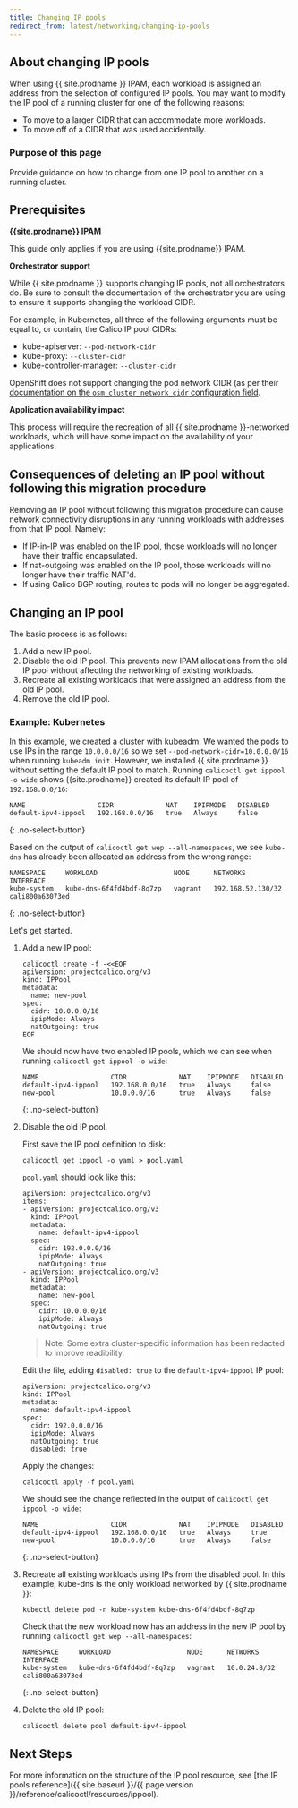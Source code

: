 ```yaml
---
title: Changing IP pools
redirect_from: latest/networking/changing-ip-pools
---
```


## About changing IP pools

When using {{ site.prodname }} IPAM, each workload is assigned an address from the selection of configured IP pools.
You may want to modify the IP pool of a running cluster for one of the following reasons:
- To move to a larger CIDR that can accommodate more workloads.
- To move off of a CIDR that was used accidentally.

### Purpose of this page

Provide guidance on how to change from one IP pool to another on a running cluster.

## Prerequisites

**{{site.prodname}} IPAM**

This guide only applies if you are using {{site.prodname}} IPAM.

**Orchestrator support**

While {{ site.prodname }} supports changing IP pools, not all orchestrators do.
Be sure to consult the documentation of the orchestrator you are using to ensure it supports changing the workload CIDR.

For example, in Kubernetes, all three of the following arguments must be equal to, or contain, the Calico IP pool CIDRs:

- kube-apiserver: `--pod-network-cidr`
- kube-proxy: `--cluster-cidr`
- kube-controller-manager: `--cluster-cidr`

OpenShift does not support changing the pod network CIDR (as per their [documentation on the `osm_cluster_network_cidr` configuration field](https://docs.openshift.org/latest/install_config/install/advanced_install.html#configuring-cluster-variables).

**Application availability impact**

This process will require the recreation of all {{ site.prodname }}-networked workloads, which will have some impact on
the availability of your applications.

## Consequences of deleting an IP pool without following this migration procedure

Removing an IP pool without following this migration procedure can cause network connectivity disruptions in any running
workloads with addresses from that IP pool. Namely:

- If IP-in-IP was enabled on the IP pool, those workloads will no longer have their traffic encapsulated.
- If nat-outgoing was enabled on the IP pool, those workloads will no longer have their traffic NAT'd.
- If using Calico BGP routing, routes to pods will no longer be aggregated.

## Changing an IP pool

The basic process is as follows:

1. Add a new IP pool.
2. Disable the old IP pool. This prevents new IPAM allocations from the old IP pool without affecting the networking of existing workloads.
3. Recreate all existing workloads that were assigned an address from the old IP pool.
4. Remove the old IP pool.

### Example: Kubernetes

In this example, we created a cluster with kubeadm.  We wanted the pods to use IPs in the range
`10.0.0.0/16` so we set `--pod-network-cidr=10.0.0.0/16` when running `kubeadm init`.  However, we
installed {{ site.prodname }} without setting the default IP pool to match. Running `calicoctl get ippool -o wide` shows
{{site.prodname}} created its default IP pool of `192.168.0.0/16`:

```
NAME                  CIDR             NAT    IPIPMODE   DISABLED
default-ipv4-ippool   192.168.0.0/16   true   Always     false
```
{: .no-select-button}

Based on the output of `calicoctl get wep --all-namespaces`, we see `kube-dns` has already been allocated an address
from the wrong range:

```
NAMESPACE     WORKLOAD                   NODE      NETWORKS            INTERFACE
kube-system   kube-dns-6f4fd4bdf-8q7zp   vagrant   192.168.52.130/32   cali800a63073ed
```
{: .no-select-button}

Let's get started.

1. Add a new IP pool:

   ```
   calicoctl create -f -<<EOF
   apiVersion: projectcalico.org/v3
   kind: IPPool
   metadata:
     name: new-pool
   spec:
     cidr: 10.0.0.0/16
     ipipMode: Always
     natOutgoing: true
   EOF
   ```

   We should now have two enabled IP pools, which we can see when running `calicoctl get ippool -o wide`:

   ```
   NAME                  CIDR             NAT    IPIPMODE   DISABLED
   default-ipv4-ippool   192.168.0.0/16   true   Always     false
   new-pool              10.0.0.0/16      true   Always     false
   ```
   {: .no-select-button}

2. Disable the old IP pool.

   First save the IP pool definition to disk:

       calicoctl get ippool -o yaml > pool.yaml

   `pool.yaml` should look like this:

   ```
   apiVersion: projectcalico.org/v3
   items:
   - apiVersion: projectcalico.org/v3
     kind: IPPool
     metadata:
       name: default-ipv4-ippool
     spec:
       cidr: 192.0.0.0/16
       ipipMode: Always
       natOutgoing: true
   - apiVersion: projectcalico.org/v3
     kind: IPPool
     metadata:
       name: new-pool
     spec:
       cidr: 10.0.0.0/16
       ipipMode: Always
       natOutgoing: true
   ```

   >Note: Some extra cluster-specific information has been redacted to improve
   readibility.

   Edit the file, adding `disabled: true` to the `default-ipv4-ippool` IP pool:

   ```
   apiVersion: projectcalico.org/v3
   kind: IPPool
   metadata:
     name: default-ipv4-ippool
   spec:
     cidr: 192.0.0.0/16
     ipipMode: Always
     natOutgoing: true
     disabled: true
   ```

   Apply the changes:

       calicoctl apply -f pool.yaml

   We should see the change reflected in the output of `calicoctl get ippool -o wide`:

   ```
   NAME                  CIDR             NAT    IPIPMODE   DISABLED
   default-ipv4-ippool   192.168.0.0/16   true   Always     true
   new-pool              10.0.0.0/16      true   Always     false
   ```
   {: .no-select-button}

3. Recreate all existing workloads using IPs from the disabled pool.
   In this example, kube-dns is the only workload networked by {{ site.prodname }}:

   ```
   kubectl delete pod -n kube-system kube-dns-6f4fd4bdf-8q7zp
   ```

   Check that the new workload now has an address in the new IP pool by running `calicoctl get wep --all-namespaces`:

   ```
   NAMESPACE     WORKLOAD                   NODE      NETWORKS            INTERFACE
   kube-system   kube-dns-6f4fd4bdf-8q7zp   vagrant   10.0.24.8/32   cali800a63073ed
   ```
   {: .no-select-button}

4. Delete the old IP pool:

   ```
   calicoctl delete pool default-ipv4-ippool
   ```

## Next Steps

For more information on the structure of the IP pool resource, see
[the IP pools reference]({{ site.baseurl }}/{{ page.version }}/reference/calicoctl/resources/ippool).
